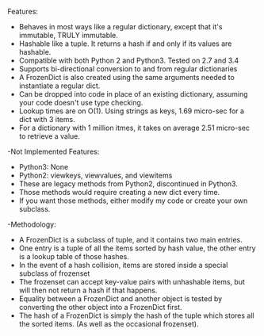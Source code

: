 Features:
- Behaves in most ways like a regular dictionary, except that it's immutable, TRULY immutable.
- Hashable like a tuple.  It returns a hash if and only if its values are hashable.
- Compatible with both Python 2 and Python3.  Tested on 2.7 and 3.4
- Supports bi-directional conversion to and from regular dictionaries
- A FrozenDict is also created using the same arguments needed to instantiate a regular dict. 
- Can be dropped into code in place of an existing dictionary, assuming your code doesn't use type checking.
- Lookup times are on O(1).  Using strings as keys, 1.69 micro-sec for a dict with 3 items.
- For a dictionary with 1 million itmes, it takes on average 2.51 micro-sec to retrieve a value.

-Not Implemented Features:
- Python3: None
- Python2: viewkeys, viewvalues, and viewitems
- These are legacy methods from Python2, discontinued in Python3.
- Those methods would require creating a new dict every time.
- If you want those methods, either modify my code or create your own subclass.

-Methodology:
- A FrozenDict is a subclass of tuple, and it contains two main entries.
- One entry is a tuple of all the items sorted by hash value, the other entry is a lookup table of those hashes.
- In the event of a hash collision, items are stored inside a special subclass of frozenset
- The frozenset can accept key-value pairs with unhashable items, but will then not return a hash if that happens.
- Equality between a FrozenDict and another object is tested by converting the other object into a FrozenDict first.
- The hash of a FrozenDict is simply the hash of the tuple which stores all the sorted items.  (As well as the occasional frozenset).
